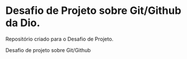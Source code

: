 # Desafio de Projeto sobre Git/Github da Dio.

Repositório criado para o Desafio de Projeto.

Desafio de projeto sobre Git/Github
